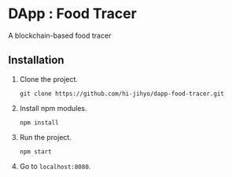 # DApp : Food Tracer
A blockchain-based food tracer
## Installation
1. Clone the project.
    ```shell
    git clone https://github.com/hi-jihyo/dapp-food-tracer.git
    ```
2. Install npm modules.
    ```shell
    npm install
    ````
2. Run the project.
    ```shell
    npm start
    ````
5. Go to `localhost:8080`.